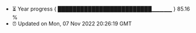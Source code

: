 - ⏳ Year progress { █████████████████████████▁▁▁▁▁ } 85.16 %
- ⏰ Updated on Mon, 07 Nov 2022 20:26:19 GMT


